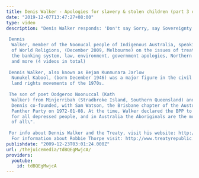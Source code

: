 ```yaml
---
title: Denis Walker - Apologies for slavery & stolen children (part 3 of 4)
date: "2019-12-07T13:47:27+08:00"
type: video
description: "Denis Walker responds: 'Don't say Sorry, say Sovereignty'.   Dennis
  Walker, member of the Noonucal people of Indigenous Australia, speaking at the Parliament
  of World Religions, (December 2009, Melbourne) on the issues of treaty, sovereignty,
  the banking system, law, environment, government apologies, Northern Territory Intervention
  and more (4 videos in total)  Dennis Walker, also known as Bejam Kunmunara Jarlow
  Nunukel Kabool, (born December 1946) was a major figure in the civil rights and
  land rights movements of the 1970s.   The son of poet Oodgeroo Noonuccal (Kath
  Walker) from Minjerribah (Stradbroke Island, Southern Queensland) and Bruce Walker,
  Dennis co-founded, with Sam Watson, the Brisbane chapter of the Australian Black
  Panther Party on 1972-01-08. At the time, Walker declared the BPP to be \"the vanguard
  for all depressed people, and in Australia the Aboriginals are the most depressed
  of all\".  For info about Dennis Walker and the Treaty, visit his website: http://www.treatynow.wordpress.com/
  For information about Robbie Thorpe visit: http://www.treatyrepublic.net/"
publishdate: "2009-12-23T03:01:24.000Z"
url: /thejuicemedia/tdBQEgMwjcA/
providers:
  youtube:
    id: tdBQEgMwjcA
---
```

